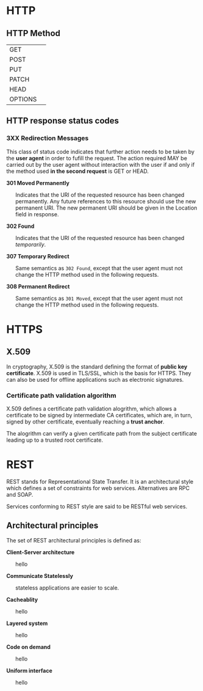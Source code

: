 <style>
nav.no-bullet > ul {
  list-style-type: none;
}
</style>

# HTTP

## HTTP Method
|         |     |
| ------- | --- |
| GET     |     |
| POST    |     |
| PUT     |     |
| PATCH   |     |
| HEAD    |     |
| OPTIONS |     |

## HTTP response status codes

### 3XX Redirection Messages
This class of status code indicates that further action needs to be taken by the **user agent** in order to fufill the request. The action required MAY be carried out by the user agent without interaction with the user if and only if the method used **in the second request** is GET or HEAD. 

<nav class="no-bullet">

**301 Moved Permanently**
- Indicates that the URI of the requested resource has been changed permanently. Any future references to this resource should use the new permanent URI. The new permanent URI should be given in the Location field in response.

**302 Found**
- Indicates that the URI of the requested resource has been changed *temporarily*. 

**307 Temporary Redirect**
- Same semantics as `302 Found`, except that the user agent must not change the HTTP method used in the following requests.

**308 Permanent Redirect**
- Same semantics as `301 Moved`, except that the user agent must not change the HTTP method used in the following requests.
</nav>

# HTTPS

## X.509
In cryptography, X.509 is the standard defining the format of **public key certificate**. X.509 is used in TLS/SSL, which is the basis for HTTPS. They can also be used for offline applications such as electronic signatures.

### Certificate path validation algorithm
X.509 defines a certificate path validation alogrithm, which allows a certificate to be signed by intermediate CA certificates, which are, in turn, signed by other certificate, eventually reaching a **trust anchor**. 

The alogrithm can verify a given certificate path from the subject certificate leading up to a trusted root certificate.

# REST
REST stands for Representational State Transfer. It is an architectural style which defines a set of constraints for web services. Alternatives are RPC and SOAP.

Services conforming to REST style are said to be RESTful web services.

## Architectural principles
The set of REST architectural principles is defined as:

<nav class="no-bullet">

**Client-Server architecture**
- hello

**Communicate Statelessly**
- stateless applications are easier to scale.

**Cacheablity**
- hello

**Layered system**
- hello

**Code on demand**
- hello

**Uniform interface**
- hello
</nav>
